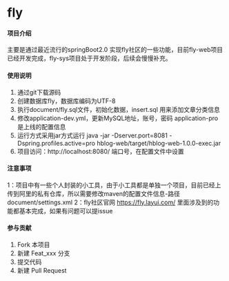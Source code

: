 # fly

#### 项目介绍
主要是通过最近流行的springBoot2.0 实现fly社区的一些功能，目前fly-web项目已经开发完成，fly-sys项目处于开发阶段，后续会慢慢补充。

#### 使用说明

1. 通过git下载源码
2. 创建数据库fly，数据库编码为UTF-8
3. 执行document/fly.sql文件，初始化数据，insert.sql 用来添加文章分类信息
4. 修改application-dev.yml，更新MySQL地址，账号，密码 application-pro 是上线的配置信息
5. 运行方式采用jar方式运行  java -jar -Dserver.port=8081 -Dspring.profiles.active=pro hblog-web/target/hblog-web-1.0.0-exec.jar
6. 项目访问：http://localhost:8080/ 端口号，在配置文件中设置


#### 注意事项

1：项目中有一些个人封装的小工具，由于小工具都是单独一个项目，目前已经上传到阿里的私有仓库，所以需要修改maven的配置文件信息-路径 document/settings.xml
2：fly社区官网 https://fly.layui.com/ 里面涉及到的功能都基本完成，如果有问题可以提issue 

#### 参与贡献

1. Fork 本项目
2. 新建 Feat_xxx 分支
3. 提交代码
4. 新建 Pull Request